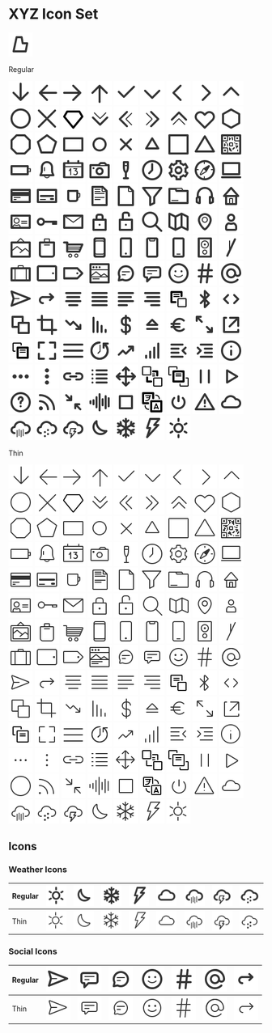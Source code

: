 # XYZ Icon Set

[![](/icons/logo.bartaxyz.svg)](http://ondrejbarta.xyz)

Regular

![](/icons/basic.regular.arrowDown.svg)
![](/icons/basic.regular.arrowLeft.svg)
![](/icons/basic.regular.arrowRight.svg)
![](/icons/basic.regular.arrowUp.svg)
![](/icons/basic.regular.check.svg)
![](/icons/basic.regular.chevronDown.svg)
![](/icons/basic.regular.chevronLeft.svg)
![](/icons/basic.regular.chevronRight.svg)
![](/icons/basic.regular.chevronUp.svg)
![](/icons/basic.regular.circle.svg)
![](/icons/basic.regular.cross.svg)
![](/icons/basic.regular.diamond.svg)
![](/icons/basic.regular.doubleChevronDown.svg)
![](/icons/basic.regular.doubleChevronLeft.svg)
![](/icons/basic.regular.doubleChevronRight.svg)
![](/icons/basic.regular.doubleChevronUp.svg)
![](/icons/basic.regular.heart.svg)
![](/icons/basic.regular.hexagon.svg)
![](/icons/basic.regular.octagon.svg)
![](/icons/basic.regular.pentagon.svg)
![](/icons/basic.regular.rectangle.svg)
![](/icons/basic.regular.smallCircle.svg)
![](/icons/basic.regular.smallCross.svg)
![](/icons/basic.regular.smallTriangle.svg)
![](/icons/basic.regular.square.svg)
![](/icons/basic.regular.triangle.svg)
![](/icons/object.regular.QRCode.svg)
![](/icons/object.regular.battery.svg)
![](/icons/object.regular.bell.svg)
![](/icons/object.regular.calendar.svg)
![](/icons/object.regular.camera.svg)
![](/icons/object.regular.champaigne.svg)
![](/icons/object.regular.clock.svg)
![](/icons/object.regular.cog.svg)
![](/icons/object.regular.compass.svg)
![](/icons/object.regular.computer.svg)
![](/icons/object.regular.creditCardBack.svg)
![](/icons/object.regular.creditCardFront.svg)
![](/icons/object.regular.cup.svg)
![](/icons/object.regular.document.svg)
![](/icons/object.regular.emptyDocument.svg)
![](/icons/object.regular.filter.svg)
![](/icons/object.regular.folder.svg)
![](/icons/object.regular.headphones.svg)
![](/icons/object.regular.home.svg)
![](/icons/object.regular.id.svg)
![](/icons/object.regular.key.svg)
![](/icons/object.regular.letterEnvelope.svg)
![](/icons/object.regular.lock.svg)
![](/icons/object.regular.lockUnlocked.svg)
![](/icons/object.regular.magnifyingGlass.svg)
![](/icons/object.regular.map.svg)
![](/icons/object.regular.mapPin.svg)
![](/icons/object.regular.person.svg)
![](/icons/object.regular.picture.svg)
![](/icons/object.regular.shoppingBag.svg)
![](/icons/object.regular.shoppingCart.svg)
![](/icons/object.regular.smartphone.svg)
![](/icons/object.regular.smartphoneButton.svg)
![](/icons/object.regular.smartphoneNotch.svg)
![](/icons/object.regular.smartphoneWideButton.svg)
![](/icons/object.regular.speaker.svg)
![](/icons/object.regular.stick.svg)
![](/icons/object.regular.suitcase.svg)
![](/icons/object.regular.tablet.svg)
![](/icons/object.regular.tag.svg)
![](/icons/object.regular.window.svg)
![](/icons/social.regular.chatBubbleCircle.svg)
![](/icons/social.regular.chatBubbleSquare.svg)
![](/icons/social.regular.emoji.svg)
![](/icons/social.regular.hashtag.svg)
![](/icons/social.regular.mention.svg)
![](/icons/social.regular.paperPlane.svg)
![](/icons/social.regular.reply.svg)
![](/icons/ui.regular.alignCenter.svg)
![](/icons/ui.regular.alignJustify.svg)
![](/icons/ui.regular.alignLeft.svg)
![](/icons/ui.regular.alignRight.svg)
![](/icons/ui.regular.backOne.svg)
![](/icons/ui.regular.bluetooth.svg)
![](/icons/ui.regular.code.svg)
![](/icons/ui.regular.copy.svg)
![](/icons/ui.regular.crop.svg)
![](/icons/ui.regular.decreasingArrow.svg)
![](/icons/ui.regular.decreasingLines.svg)
![](/icons/ui.regular.dollar.svg)
![](/icons/ui.regular.eject.svg)
![](/icons/ui.regular.euro.svg)
![](/icons/ui.regular.expand.svg)
![](/icons/ui.regular.external.svg)
![](/icons/ui.regular.forwardOne.svg)
![](/icons/ui.regular.fullscreen.svg)
![](/icons/ui.regular.hamburger.svg)
![](/icons/ui.regular.history.svg)
![](/icons/ui.regular.increasingArrow.svg)
![](/icons/ui.regular.increasingLines.svg)
![](/icons/ui.regular.indentLeft.svg)
![](/icons/ui.regular.indentRight.svg)
![](/icons/ui.regular.info.svg)
![](/icons/ui.regular.kebabMenuHorizontal.svg)
![](/icons/ui.regular.kebabMenuVertical.svg)
![](/icons/ui.regular.link.svg)
![](/icons/ui.regular.list.svg)
![](/icons/ui.regular.move.svg)
![](/icons/ui.regular.moveBack.svg)
![](/icons/ui.regular.moveForward.svg)
![](/icons/ui.regular.pause.svg)
![](/icons/ui.regular.play.svg)
![](/icons/ui.regular.questionMark.svg)
![](/icons/ui.regular.rss.svg)
![](/icons/ui.regular.shrink.svg)
![](/icons/ui.regular.soundwave.svg)
![](/icons/ui.regular.stop.svg)
![](/icons/ui.regular.translate.svg)
![](/icons/ui.regular.turnOnOff.svg)
![](/icons/ui.regular.warning.svg)
![](/icons/weather.regular.cloud.svg)
![](/icons/weather.regular.cloudRain.svg)
![](/icons/weather.regular.cloudSnowflake.svg)
![](/icons/weather.regular.cloudStorm.svg)
![](/icons/weather.regular.moon.svg)
![](/icons/weather.regular.snowflake.svg)
![](/icons/weather.regular.storm.svg)
![](/icons/weather.regular.sun.svg)

Thin

![](/icons/basic.thin.arrowDown.svg)
![](/icons/basic.thin.arrowLeft.svg)
![](/icons/basic.thin.arrowRight.svg)
![](/icons/basic.thin.arrowUp.svg)
![](/icons/basic.thin.check.svg)
![](/icons/basic.thin.chevronDown.svg)
![](/icons/basic.thin.chevronLeft.svg)
![](/icons/basic.thin.chevronRight.svg)
![](/icons/basic.thin.chevronUp.svg)
![](/icons/basic.thin.circle.svg)
![](/icons/basic.thin.cross.svg)
![](/icons/basic.thin.diamond.svg)
![](/icons/basic.thin.doubleChevronDown.svg)
![](/icons/basic.thin.doubleChevronLeft.svg)
![](/icons/basic.thin.doubleChevronRight.svg)
![](/icons/basic.thin.doubleChevronUp.svg)
![](/icons/basic.thin.heart.svg)
![](/icons/basic.thin.hexagon.svg)
![](/icons/basic.thin.octagon.svg)
![](/icons/basic.thin.pentagon.svg)
![](/icons/basic.thin.rectangle.svg)
![](/icons/basic.thin.smallCircle.svg)
![](/icons/basic.thin.smallCross.svg)
![](/icons/basic.thin.smallTriangle.svg)
![](/icons/basic.thin.square.svg)
![](/icons/basic.thin.triangle.svg)
![](/icons/object.thin.QRCode.svg)
![](/icons/object.thin.battery.svg)
![](/icons/object.thin.bell.svg)
![](/icons/object.thin.calendar.svg)
![](/icons/object.thin.camera.svg)
![](/icons/object.thin.champaigne.svg)
![](/icons/object.thin.clock.svg)
![](/icons/object.thin.cog.svg)
![](/icons/object.thin.compass.svg)
![](/icons/object.thin.computer.svg)
![](/icons/object.thin.creditCardBack.svg)
![](/icons/object.thin.creditCardFront.svg)
![](/icons/object.thin.cup.svg)
![](/icons/object.thin.document.svg)
![](/icons/object.thin.emptyDocument.svg)
![](/icons/object.thin.filter.svg)
![](/icons/object.thin.folder.svg)
![](/icons/object.thin.headphones.svg)
![](/icons/object.thin.home.svg)
![](/icons/object.thin.id.svg)
![](/icons/object.thin.key.svg)
![](/icons/object.thin.letterEnvelope.svg)
![](/icons/object.thin.lock.svg)
![](/icons/object.thin.lockUnlocked.svg)
![](/icons/object.thin.magnifyingGlass.svg)
![](/icons/object.thin.map.svg)
![](/icons/object.thin.mapPin.svg)
![](/icons/object.thin.person.svg)
![](/icons/object.thin.picture.svg)
![](/icons/object.thin.shoppingBag.svg)
![](/icons/object.thin.shoppingCart.svg)
![](/icons/object.thin.smartphone.svg)
![](/icons/object.thin.smartphoneButton.svg)
![](/icons/object.thin.smartphoneNotch.svg)
![](/icons/object.thin.smartphoneWideButton.svg)
![](/icons/object.thin.speaker.svg)
![](/icons/object.thin.stick.svg)
![](/icons/object.thin.suitcase.svg)
![](/icons/object.thin.tablet.svg)
![](/icons/object.thin.tag.svg)
![](/icons/object.thin.window.svg)
![](/icons/social.thin.chatBubbleCircle.svg)
![](/icons/social.thin.chatBubbleSquare.svg)
![](/icons/social.thin.emoji.svg)
![](/icons/social.thin.hashtag.svg)
![](/icons/social.thin.mention.svg)
![](/icons/social.thin.paperPlane.svg)
![](/icons/social.thin.reply.svg)
![](/icons/ui.thin.alignCenter.svg)
![](/icons/ui.thin.alignJustify.svg)
![](/icons/ui.thin.alignLeft.svg)
![](/icons/ui.thin.alignRight.svg)
![](/icons/ui.thin.backOne.svg)
![](/icons/ui.thin.bluetooth.svg)
![](/icons/ui.thin.code.svg)
![](/icons/ui.thin.copy.svg)
![](/icons/ui.thin.crop.svg)
![](/icons/ui.thin.decreasingArrow.svg)
![](/icons/ui.thin.decreasingLines.svg)
![](/icons/ui.thin.dollar.svg)
![](/icons/ui.thin.eject.svg)
![](/icons/ui.thin.euro.svg)
![](/icons/ui.thin.expand.svg)
![](/icons/ui.thin.external.svg)
![](/icons/ui.thin.forwardOne.svg)
![](/icons/ui.thin.fullscreen.svg)
![](/icons/ui.thin.hamburger.svg)
![](/icons/ui.thin.history.svg)
![](/icons/ui.thin.increasingArrow.svg)
![](/icons/ui.thin.increasingLines.svg)
![](/icons/ui.thin.indentLeft.svg)
![](/icons/ui.thin.indentRight.svg)
![](/icons/ui.thin.info.svg)
![](/icons/ui.thin.kebabMenuHorizontal.svg)
![](/icons/ui.thin.kebabMenuVertical.svg)
![](/icons/ui.thin.link.svg)
![](/icons/ui.thin.list.svg)
![](/icons/ui.thin.move.svg)
![](/icons/ui.thin.moveBack.svg)
![](/icons/ui.thin.moveForward.svg)
![](/icons/ui.thin.pause.svg)
![](/icons/ui.thin.play.svg)
![](/icons/ui.thin.questionMark.svg)
![](/icons/ui.thin.rss.svg)
![](/icons/ui.thin.shrink.svg)
![](/icons/ui.thin.soundwave.svg)
![](/icons/ui.thin.stop.svg)
![](/icons/ui.thin.translate.svg)
![](/icons/ui.thin.turnOnOff.svg)
![](/icons/ui.thin.warning.svg)
![](/icons/weather.thin.cloud.svg)
![](/icons/weather.thin.cloudRain.svg)
![](/icons/weather.thin.cloudSnowflake.svg)
![](/icons/weather.thin.cloudStorm.svg)
![](/icons/weather.thin.moon.svg)
![](/icons/weather.thin.snowflake.svg)
![](/icons/weather.thin.storm.svg)
![](/icons/weather.thin.sun.svg)


## Icons

### Weather Icons

| Regular | ![](/icons/weather.regular.sun.svg) | ![](/icons/weather.regular.moon.svg) | ![](/icons/weather.regular.snowflake.svg) | ![](/icons/weather.regular.storm.svg) | ![](/icons/weather.regular.cloud.svg) | ![](/icons/weather.regular.cloudRain.svg) | ![](/icons/weather.regular.cloudStorm.svg) | ![](/icons/weather.regular.cloudSnowflake.svg)
| --- | --- | --- | --- | --- | --- | --- | --- | --- |
| Thin | ![](/icons/weather.thin.sun.svg) | ![](/icons/weather.thin.moon.svg) | ![](/icons/weather.thin.snowflake.svg) | ![](/icons/weather.thin.storm.svg) | ![](/icons/weather.thin.cloud.svg) | ![](/icons/weather.thin.cloudRain.svg) | ![](/icons/weather.thin.cloudStorm.svg) | ![](/icons/weather.thin.cloudSnowflake.svg) |

### Social Icons

| Regular | ![](/icons/social.regular.paperPlane.svg) | ![](/icons/social.regular.chatBubbleSquare.svg) | ![](/icons/social.regular.chatBubbleCircle.svg) | ![](/icons/social.regular.emoji.svg) | ![](/icons/social.regular.hashtag.svg) | ![](/icons/social.regular.mention.svg) | ![](/icons/social.regular.reply.svg)
| --- | --- | --- | --- | --- | --- | --- | --- |
| Thin | ![](/icons/social.thin.paperPlane.svg) | ![](/icons/social.thin.chatBubbleSquare.svg) | ![](/icons/social.thin.chatBubbleCircle.svg) | ![](/icons/social.thin.emoji.svg) | ![](/icons/social.thin.hashtag.svg) | ![](/icons/social.thin.mention.svg) | ![](/icons/social.thin.reply.svg)



